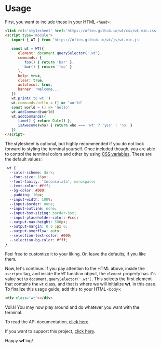 # Usage
First, you want to include these in your HTML `<head>`:

```html
<link rel='stylesheet' href='https://often.github.io/wt/css/wt.min.css' />
<script type='module'>
   import { WT } from 'https://often.github.io/wt/js/wt.min.js'
   
   const wt = WT({
      element: document.querySelector('.wt'),
      commands: {
         foo() { return 'bar' },
         bar() { return 'foo' }
      },
      help: true,
      clear: true,
      autofocus: true,
      banner: 'Welcome...'
   })
   wt.print('to wt!')
   wt.commands.hello = () => 'world'
   const world = () => 'hello'
   wt.addCommand(world)
   wt.addCommands({
      time() { return Date() },
      isAwesome(who) { return who === 'wt' ? 'yes' : 'no' }
   })
</script>
```
The stylesheet is optional, but highly recommended if you do not look forward to styling the terminal yourself. Once included though, you are able to control the terminal colors and other by using [CSS variables](https://developer.mozilla.org/en-US/docs/Web/CSS/Using_CSS_custom_properties). These are the default values:
```css
.wt {
  --color-scheme: dark;
  --font-size: 16px;
  --font-family: 'Inconsolata', monospace;
  --text-color: #fff;
  --bg-color: #000;
  --padding: 10px;
  --input-width: 100%;
  --input-border: none;
  --input-outline: none;
  --input-box-sizing: border-box;
  --input-placeholder-color: #ccc;
  --output-max-height: 500px;
  --output-margin: 0 0 5px 0;
  --output-overflow: auto;
  --selection-text-color: #000;
  --selection-bg-color: #fff;
}
```
Feel free to customize it to your liking. Or, leave the defaults, if you like them.

Now, let's continue. If you pay attention to the HTML above, inside the `<script>` tag, and inside the `WT` function object, the `element` property has it's value set to `document.querySelector('.wt')`. This selects the first element that contains the `wt` class, and that is where we will initialize **wt**, in this case. To finalize this usage guide, add this to your HTML `<body>`:
```html
<div class='wt'></div>
```
Voilà! You may now play around and do whatever you want with the terminal.

To read the API documentation, [click here](API.md).

If you want to support this project, [click here](SUPPORT.md).

Happy **wt**'ing!
